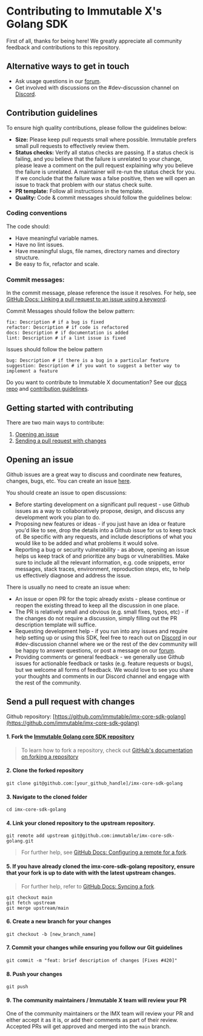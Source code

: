 # Contributing to Immutable X's Golang SDK

First of all, thanks for being here! We greatly appreciate all community feedback and contributions to this repository.

## Alternative ways to get in touch
* Ask usage questions in our [forum](https://forum.immutable.com/).
* Get involved with discussions on the #dev-discussion channel on [Discord](https://discord.com/invite/immutablex).

## Contribution guidelines
To ensure high quality contributions, please follow the guidelines below:
* **Size:** Please keep pull requests small where possible. Immutable prefers small pull requests to effectively review them.
* **Status checks:** Verify all status checks are passing. If a status check is failing, and you believe that the failure is unrelated to your change, please leave a comment on the pull request explaining why you believe the failure is unrelated. A maintainer will re-run the status check for you. If we conclude that the failure was a false positive, then we will open an issue to track that problem with our status check suite.
* **PR template:** Follow all instructions in the template.
* **Quality:** Code & commit messages should follow the guidelines below:

### Coding conventions
The code should:
* Have meaningful variable names.
* Have no lint issues.
* Have meaningful slugs, file names, directory names and directory structure.
* Be easy to fix, refactor and scale.

### Commit messages:
In the commit message, please reference the issue it resolves. For help, see [GitHub Docs: Linking a pull request to an issue using a keyword](https://docs.github.com/en/issues/tracking-your-work-with-issues/linking-a-pull-request-to-an-issue).

Commit Messages should follow the below pattern:
```feat: Description # if a new feature is added
fix: Description # if a bug is fixed
refactor: Description # if code is refactored
docs: Description # if documentation is added
lint: Description # if a lint issue is fixed
```

Issues should follow the below pattern
```update: Description # if an update is required for a feature
bug: Description # if there is a bug in a particular feature
suggestion: Description # if you want to suggest a better way to implement a feature
```

Do you want to contribute to Immutable X documentation?
See our [docs repo](https://github.com/immutable/imx-docs/) and [contribution guidelines](https://github.com/immutable/imx-docs/blob/main/CONTRIBUTING.md).

## Getting started with contributing

There are two main ways to contribute:
1. [Opening an issue](#opening-an-issue)
2. [Sending a pull request with changes](#send-a-pull-request-with-changes)

## Opening an issue
Github issues are a great way to discuss and coordinate new features, changes, bugs, etc. You can create an issue [here](https://github.com/immutable/imx-core-sdk-golang/issues).

You should create an issue to open discussions:
* Before starting development on a significant pull request - use Github issues as a way to collaboratively propose, design, and discuss any development work you plan to do.
* Proposing new features or ideas - if you just have an idea or feature you'd like to see, drop the details into a Github issue for us to keep track of. Be specific with any requests, and include descriptions of what you would like to be added and what problems it would solve.
* Reporting a bug or security vulnerability - as above, opening an issue helps us keep track of and prioritize any bugs or vulnerabilities. Make sure to include all the relevant information, e.g. code snippets, error messages, stack traces, environment, reproduction steps, etc, to help us effectively diagnose and address the issue.

There is usually no need to create an issue when:
* An issue or open PR for the topic already exists - please continue or reopen the existing thread to keep all the discussion in one place.
* The PR is relatively small and obvious (e.g. small fixes, typos, etc) - if the changes do not require a discussion, simply filling out the PR description template will suffice.
* Requesting development help - if you run into any issues and require help setting up or using this SDK, feel free to reach out on [Discord](https://discord.com/invite/immutablex) in our #dev-discussion channel where we or the rest of the dev community will be happy to answer questions, or post a message on our [forum](https://forum.immutable.com/).
* Providing comments or general feedback - we generally use Github issues for actionable feedback or tasks (e.g. feature requests or bugs), but we welcome all forms of feedback. We would love to see you share your thoughts and comments in our Discord channel and engage with the rest of the community.

## Send a pull request with changes

Github repository: [https://github.com/immutable/imx-core-sdk-golang](https://github.com/immutable/imx-core-sdk-golang)

#### 1. Fork the [Immutable Golang core SDK repository](https://github.com/immutable/imx-core-sdk-golang)
> To learn how to fork a repository, check out [GitHub's documentation on forking a repository](https://help.github.com/en/articles/fork-a-repo)


#### 2. Clone the forked repository
```shell
git clone git@github.com:[your_github_handle]/imx-core-sdk-golang
```

#### 3. Navigate to the cloned folder
```shell
cd imx-core-sdk-golang
```

#### 4. Link your cloned repository to the upstream repository.
```shell
git remote add upstream git@github.com:immutable/imx-core-sdk-golang.git
```

> For further help, see [GitHub Docs: Configuring a remote for a fork](https://docs.github.com/en/github/collaborating-with-issues-and-pull-requests/configuring-a-remote-for-a-fork).

#### 5. If you have already cloned the imx-core-sdk-golang repository, ensure that your fork is up to date with with the latest upstream changes. 
> For further help, refer to [GitHub Docs: Syncing a fork](https://docs.github.com/en/github/collaborating-with-issues-and-pull-requests/syncing-a-fork).
```shell
git checkout main
git fetch upstream
git merge upstream/main
```

#### 6. Create a new branch for your changes
```shell
git checkout -b [new_branch_name]
```

#### 7. Commit your changes while ensuring you follow our Git guidelines
```shell
git commit -m "feat: brief description of changes [Fixes #420]"
```

#### 8. Push your changes
```shell
git push
```

#### 9. The community maintainers / Immutable X team will review your PR

One of the community maintainers or the IMX team will review your PR and either accept it as it is, or add their comments as part of their review. Accepted PRs will get approved and merged into the `main` branch.

